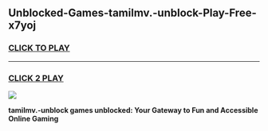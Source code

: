 
## Unblocked-Games-tamilmv.-unblock-Play-Free-x7yoj
<h3>
<a href="https://premium76.site?title=tamilmv.-unblock&ref=23A">CLICK TO PLAY</a></h3>
<hr>

<h3>
<a href="https://premium76.site?title=tamilmv.-unblock&ref=23A">CLICK 2 PLAY</a>
  
</h3>

<a href="https://premium76.site?title=tamilmv.-unblock&ref=23A"><img src="https://clearcache.store/games.png"></a>


**tamilmv.-unblock games unblocked: Your Gateway to Fun and Accessible Online Gaming**
